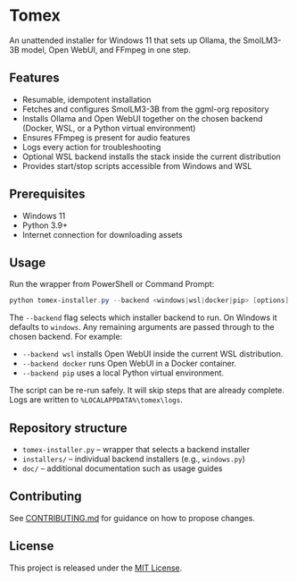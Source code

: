 # Tomex

An unattended installer for Windows 11 that sets up Ollama, the SmolLM3-3B model, Open WebUI, and FFmpeg in one step.

## Features
- Resumable, idempotent installation
- Fetches and configures SmolLM3-3B from the ggml-org repository
- Installs Ollama and Open WebUI together on the chosen backend (Docker, WSL, or a Python virtual environment)
- Ensures FFmpeg is present for audio features
- Logs every action for troubleshooting
- Optional WSL backend installs the stack inside the current distribution
- Provides start/stop scripts accessible from Windows and WSL

## Prerequisites
- Windows 11
- Python 3.9+
- Internet connection for downloading assets

## Usage
Run the wrapper from PowerShell or Command Prompt:

```powershell
python tomex-installer.py --backend <windows|wsl|docker|pip> [options]
```

The `--backend` flag selects which installer backend to run. On Windows it
defaults to `windows`. Any remaining arguments are passed through to the
chosen backend. For example:

- `--backend wsl` installs Open WebUI inside the current WSL distribution.
- `--backend docker` runs Open WebUI in a Docker container.
- `--backend pip` uses a local Python virtual environment.

The script can be re-run safely. It will skip steps that are already complete. Logs are written to `%LOCALAPPDATA%\tomex\logs`.

## Repository structure
- `tomex-installer.py` – wrapper that selects a backend installer
- `installers/` – individual backend installers (e.g., `windows.py`)
- `doc/` – additional documentation such as usage guides

## Contributing
See [CONTRIBUTING.md](CONTRIBUTING.md) for guidance on how to propose changes.

## License
This project is released under the [MIT License](LICENSE).
